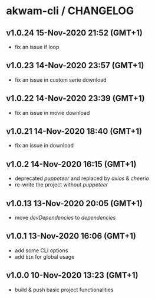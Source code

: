 # akwam-cli / CHANGELOG

## v1.0.24 15-Nov-2020 21:52 (GMT+1)
- fix an issue if loop

## v1.0.23 14-Nov-2020 23:57 (GMT+1)
- fix an issue in custom serie download

## v1.0.22 14-Nov-2020 23:39 (GMT+1)
- fix an issue in movie download

## v1.0.21 14-Nov-2020 18:40 (GMT+1)
- fix an issue in download

## v1.0.2 14-Nov-2020 16:15 (GMT+1)
- deprecated *puppeteer* and replaced by *axios* & *cheerio*
- re-write the project without *puppeteer* 

## v1.0.13 13-Nov-2020 20:05 (GMT+1)
- move *devDependencies* to *dependencies*

## v1.0.1 13-Nov-2020 16:06 (GMT+1)
- add some CLI options
- add `bin` for global usage

## v1.0.0 10-Nov-2020 13:23 (GMT+1)
- build & push basic project functionalities